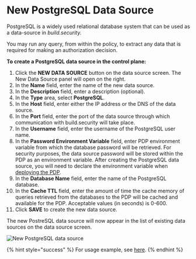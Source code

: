 # New PostgreSQL Data Source

PostgreSQL is a widely used relational database system that can be used as a data-source in _build.security._

You may run any query, from within the policy, to extract any data that is required for making an authorization decision.

**To create a PostgreSQL data source in the control plane:**

1. Click the **NEW DATA SOURCE** button on the data source screen. The New Data Source panel will open on the right.
2. In the **Name** field, enter the name of the new data source.
3. In the **Description** field, enter a description \(optional\).
4. In the **Type** area, select **PostgreSQL**.
5. In the **Host** field, enter either the IP address or the DNS of the data source.
6. In the **Port** field, enter the port of the data source through which communication with build.security will take place.
7. In the **Username** field, enter the username of the PostgreSQL user name.
8. In the **Password Environment Variable** field, enter PDP environment variable from which the database password will be retrieved. For security purposes, the data source password will be stored within the PDP as an environment variable. After creating the PostgreSQL data source, you will need to declare the environment variable when [deploying the PDP](../policy-decision-points-pdp/pdp-deployments/).
9. In the **Database Name** field, enter the name of the PostgreSQL database.
10. In the **Cache TTL** field, enter the amount of time the cache memory of queries retrieved from the databases to the PDP will be cached and available for the PDP. Acceptable values \(in seconds\) is 0-600.
11. Click **SAVE** to create the new data source.

The new PostreSQL data source will now appear in the list of existing data sources on the data source screen.

![New PostgreSQL data source](https://files.readme.io/ce23f99-new_postgres.PNG)

{% hint style="success" %}
For usage example, see [here](../library/built-in-functions/build.query_raw/postgresql.md).
{% endhint %}

